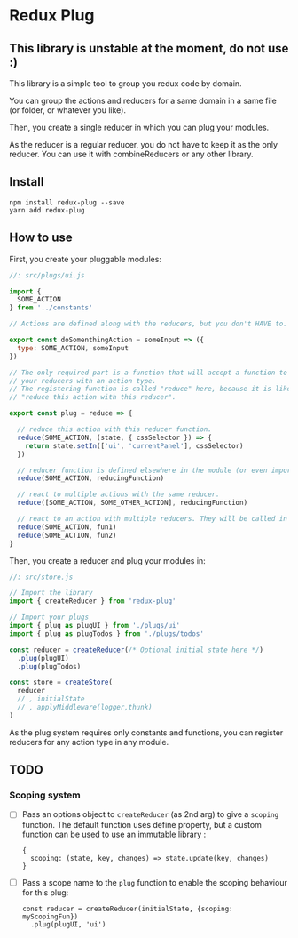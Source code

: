 # Redux Plug

## This library is unstable at the moment, do not use :)

This library is a simple tool to group you redux code by domain.

You can group the actions and reducers for a same domain in a same file (or
folder, or whatever you like).

Then, you create a single reducer in which you can plug your modules.

As the reducer is a regular reducer, you do not have to keep it as the only
reducer. You can use it with combineReducers or any other library.


## Install

    npm install redux-plug --save
    yarn add redux-plug

## How to use

First, you create your pluggable modules:

```javascript
//: src/plugs/ui.js

import {
  SOME_ACTION
} from '../constants'

// Actions are defined along with the reducers, but you don't HAVE to.

export const doSomenthingAction = someInput => ({
  type: SOME_ACTION, someInput
})

// The only required part is a function that will accept a function to register
// your reducers with an action type.
// The registering function is called "reduce" here, because it is like calling
// "reduce this action with this reducer".

export const plug = reduce => {

  // reduce this action with this reducer function.
  reduce(SOME_ACTION, (state, { cssSelector }) => {
    return state.setIn(['ui', 'currentPanel'], cssSelector)
  })

  // reducer function is defined elsewhere in the module (or even imported).
  reduce(SOME_ACTION, reducingFunction)

  // react to multiple actions with the same reducer.
  reduce([SOME_ACTION, SOME_OTHER_ACTION], reducingFunction)

  // react to an action with multiple reducers. They will be called in order.
  reduce(SOME_ACTION, fun1)
  reduce(SOME_ACTION, fun2)
}

```

Then, you create a reducer and plug your modules in:

```javascript
//: src/store.js

// Import the library
import { createReducer } from 'redux-plug'

// Import your plugs
import { plug as plugUI } from './plugs/ui'
import { plug as plugTodos } from './plugs/todos'

const reducer = createReducer(/* Optional initial state here */)
  .plug(plugUI)
  .plug(plugTodos)

const store = createStore(
  reducer
  // , initialState
  // , applyMiddleware(logger,thunk)
)
```

As the plug system requires only constants and functions, you can register
reducers for any action type in any module.

## TODO

### Scoping system

- [ ] Pass an options object to `createReducer` (as 2nd arg) to give a `scoping`
      function. The default function uses define property, but a custom function
      can be used to use an immutable library :

      {
        scoping: (state, key, changes) => state.update(key, changes)
      }



- [ ] Pass a scope name to the `plug` function to enable the scoping behaviour
      for this plug:

      const reducer = createReducer(initialState, {scoping: myScopingFun})
        .plug(plugUI, 'ui')
